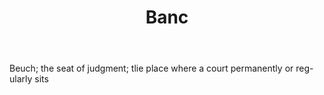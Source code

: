 ---
title: Banc
letter: B
permalink: "/definitions/banc.html"
body: Beuch; the seat of judgment; tlie place where a court permanently or reg-ularly
  sits
published_at: '2018-07-07'
layout: post
---